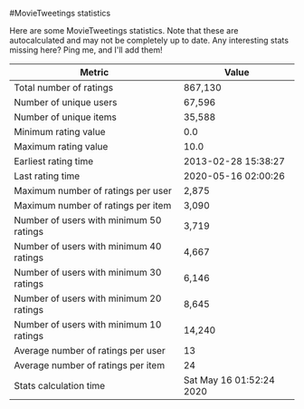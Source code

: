 #MovieTweetings statistics

Here are some MovieTweetings statistics. Note that these are autocalculated and may not be completely up to date. Any interesting stats missing here? Ping me, and I'll add them!

Metric | Value
--- | ---
Total number of ratings                 | 867,130
Number of unique users                  | 67,596
Number of unique items                  | 35,588
Minimum rating value                    | 0.0
Maximum rating value                    | 10.0
Earliest rating time                    | 2013-02-28 15:38:27
Last rating time                        | 2020-05-16 02:00:26
Maximum number of ratings per user      | 2,875
Maximum number of ratings per item      | 3,090
Number of users with minimum 50 ratings | 3,719
Number of users with minimum 40 ratings | 4,667
Number of users with minimum 30 ratings | 6,146
Number of users with minimum 20 ratings | 8,645
Number of users with minimum 10 ratings | 14,240
Average number of ratings per user      | 13
Average number of ratings per item      | 24
Stats calculation time                  | Sat May 16 01:52:24 2020

